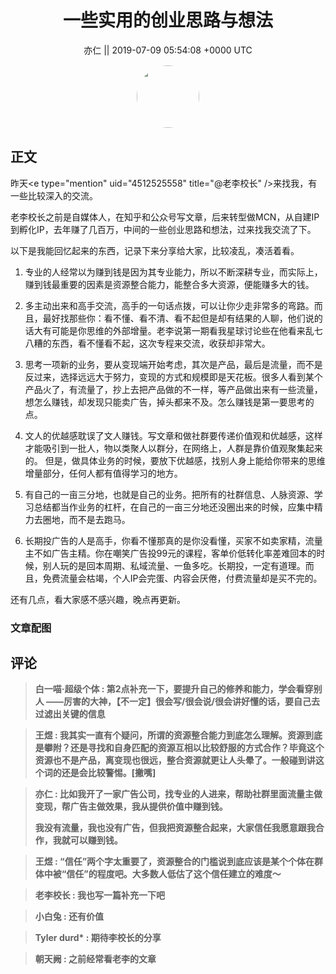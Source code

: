 <h1 align="center">一些实用的创业思路与想法</h1>




<p align="center">
    <a>亦仁 || 2019-07-09 05:54:08 &#43;0000 UTC</a>
</p>

<div align="center">
    <img src="https://images.zsxq.com/Fn3NQqCN8nuGF86yZPXSbEsl0mb3?e=1590940799&amp;token=kIxbL07-8jAj8w1n4s9zv64FuZZNEATmlU_Vm6zD:pfbNc8W3hS0oYG_hyXXh_rHMHuc=" width="100" height="100" style="border:1px solid;border-radius:50%; color:#ffffff"/>
</div>




## 正文

<div>
昨天&lt;e type=&#34;mention&#34; uid=&#34;4512525558&#34; title=&#34;@老李校长&#34; /&gt;来找我，有一些比较深入的交流。

老李校长之前是自媒体人，在知乎和公众号写文章，后来转型做MCN，从自建IP到孵化IP，去年赚了几百万，中间的一些创业思路和想法，过来找我交流了下。

以下是我能回忆起来的东西，记录下来分享给大家，比较凌乱，凑活着看。

1. 专业的人经常以为赚到钱是因为其专业能力，所以不断深耕专业，而实际上，赚到钱最重要的因素是资源整合能力，能整合多大资源，便能赚多大的钱。

2. 多主动出来和高手交流，高手的一句话点拨，可以让你少走非常多的弯路。而且，最好找那些你：看不懂、看不清、看不起但是却有结果的人聊，他们说的话大有可能是你思维的外部增量。老李说第一期看我星球讨论些在他看来乱七八糟的东西，看不懂看不起，这次专程来交流，收获却非常大。

3. 思考一项新的业务，要从变现端开始考虑，其次是产品，最后是流量，而不是反过来，选择远远大于努力，变现的方式和规模即是天花板。很多人看到某个产品火了，有流量了，抄上去把产品做的不一样，等产品做出来有一些流量，想怎么赚钱，却发现只能卖广告，掉头都来不及。怎么赚钱是第一要思考的点。

4. 文人的优越感耽误了文人赚钱。写文章和做社群要传递价值观和优越感，这样才能吸引到一批人，物以类聚人以群分，在网络上，人群是靠价值观聚集起来的。 但是，做具体业务的时候，要放下优越感，找别人身上能给你带来的思维增量部分，任何人都有值得学习的地方。

5. 有自己的一亩三分地，也就是自己的业务。把所有的社群信息、人脉资源、学习总结都当作业务的杠杆，在自己的一亩三分地还没圈出来的时候，应集中精力去圈地，而不是去跑马。

6. 长期投广告的人是高手，你看不懂那真的是你没看懂，买家不如卖家精，流量主不如广告主精。你在嘲笑广告投99元的课程，客单价低转化率差难回本的时候，别人玩的是回本周期、私域流量、一鱼多吃。长期投，一定有道理。而且，免费流量会枯竭，个人IP会完蛋、内容会厌倦，付费流量却是买不完的。

还有几点，看大家感不感兴趣，晚点再更新。
</div>

### 文章配图

<div class="image" align="center">

</div>


## 评论

<div align="left">
<div>

<blockquote >
<span> <strong>白一喵·超级个体 : 第2点补充一下，要提升自己的修养和能力，学会看穿别人 ——厉害的大神，【不一定】很会写/很会说/很会讲好懂的话，要自己去过滤出关键的信息 </strong></span>
</blockquote>

<blockquote >
<span> <strong>王煜 : 我其实一直有个疑问，所谓的资源整合能力到底怎么理解。资源到底是攀附？还是寻找和自身匹配的资源互相以比较舒服的方式合作？毕竟这个资源也不是产品，离变现也很远，整合资源就更让人头晕了。一般碰到讲这个词的还是会比较警惕。[撇嘴] </strong></span>
</blockquote>

<blockquote >
<span> <strong>亦仁 : 比如我开了一家广告公司，找专业的人进来，帮助社群里面流量主做变现，帮广告主做效果，我从提供价值中赚到钱。 

我没有流量，我也没有广告，但我把资源整合起来，大家信任我愿意跟我合作，我就可以赚到钱。 </strong></span>
</blockquote>

<blockquote >
<span> <strong>王煜 : “信任”两个字太重要了，资源整合的门槛说到底应该是某个个体在群体中被“信任”的程度吧。大多数人低估了这个信任建立的难度～ </strong></span>
</blockquote>

<blockquote >
<span> <strong>老李校长 : 我也写一篇补充一下吧 </strong></span>
</blockquote>

<blockquote >
<span> <strong>小白兔 : 还有价值 </strong></span>
</blockquote>

<blockquote >
<span> <strong>Tyler durd* : 期待李校长的分享 </strong></span>
</blockquote>

<blockquote >
<span> <strong>朝天阙 : 之前经常看老李的文章 </strong></span>
</blockquote>

</div>
</div>